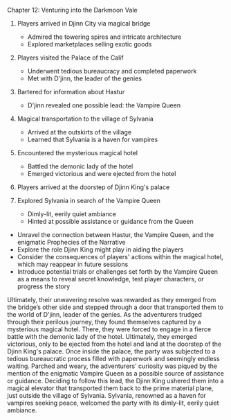 Chapter 12: Venturing into the Darkmoon Vale

1. Players arrived in Djinn City via magical bridge
   - Admired the towering spires and intricate architecture
   - Explored marketplaces selling exotic goods

2. Players visited the Palace of the Calif
   - Underwent tedious bureaucracy and completed paperwork
   - Met with D'jinn, the leader of the genies

3. Bartered for information about Hastur
   - D'jinn revealed one possible lead: the Vampire Queen

4. Magical transportation to the village of Sylvania
   - Arrived at the outskirts of the village
   - Learned that Sylvania is a haven for vampires

5. Encountered the mysterious magical hotel
   - Battled the demonic lady of the hotel
   - Emerged victorious and were ejected from the hotel

6. Players arrived at the doorstep of Djinn King's palace

7. Explored Sylvania in search of the Vampire Queen
   - Dimly-lit, eerily quiet ambiance
   - Hinted at possible assistance or guidance from the Queen


- Unravel the connection between Hastur, the Vampire Queen, and the enigmatic Prophecies of the Narrative
- Explore the role Djinn King might play in aiding the players
- Consider the consequences of players' actions within the magical hotel, which may reappear in future sessions
- Introduce potential trials or challenges set forth by the Vampire Queen as a means to reveal secret knowledge, test player characters, or progress the story



Ultimately, their unwavering resolve was rewarded as they emerged from the bridge’s other side and stepped through a door that transported them to the world of D'jinn, leader of the genies.
As the adventurers trudged through their perilous journey, they found themselves captured by a mysterious magical hotel. There, they were forced to engage in a fierce battle with the demonic lady of the hotel. Ultimately, they emerged victorious, only to be ejected from the hotel and land at the doorstep of the Djinn King's palace.
Once inside the palace, the party was subjected to a tedious bureaucratic process filled with paperwork and seemingly endless waiting. Parched and weary, the adventurers' curiosity was piqued by the mention of the enigmatic Vampire Queen as a possible source of assistance or guidance. Deciding to follow this lead, the Djinn King ushered them into a magical elevator that transported them back to the prime material plane, just outside the village of Sylvania.
Sylvania, renowned as a haven for vampires seeking peace, welcomed the party with its dimly-lit, eerily quiet ambiance.
